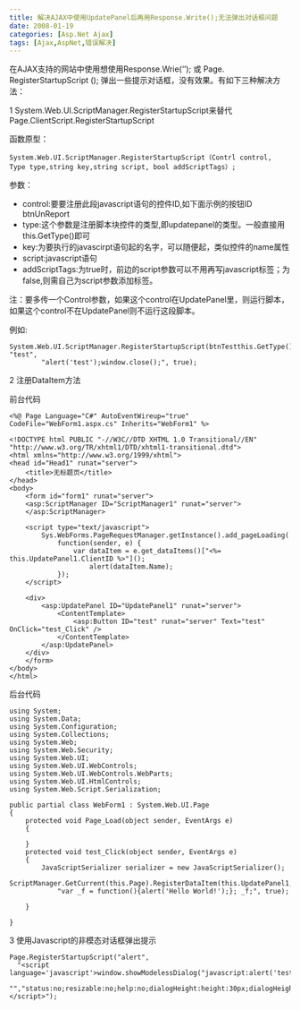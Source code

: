 ```yaml
---
title: 解决AJAX中使用UpdatePanel后再用Response.Write();无法弹出对话框问题
date: 2008-01-19
categories: [Asp.Net Ajax]
tags: [Ajax,AspNet,错误解决]
---
```


在AJAX支持的网站中使用想使用Response.Wrie(‘’); 或 Page. RegisterStartupScript (); 弹出一些提示对话框，没有效果。有如下三种解决方法：
<!--more-->

1 System.Web.UI.ScriptManager.RegisterStartupScript来替代Page.ClientScript.RegisterStartupScript

函数原型：

```
System.Web.UI.ScriptManager.RegisterStartupScript（Contrl control, Type type,string key,string script, bool addScriptTags）;
```

参数：

* control:要要注册此段javascript语句的控件ID,如下面示例的按钮ID btnUnReport
* type:这个参数是注册脚本块控件的类型,即updatepanel的类型。一般直接用this.GetType()即可
* key:为要执行的javascirpt语句起的名字，可以随便起，类似控件的name属性
* script:javascript语句
* addScriptTags:为true时，前边的script参数可以不用再写javascript标签；为false,则需自己为script参数添加<script language=’javascript’></script>标签。

注：要多传一个Control参数，如果这个control在UpdatePanel里，则运行脚本，如果这个control不在UpdatePanel则不运行这段脚本。

例如:

```
System.Web.UI.ScriptManager.RegisterStartupScript(btnTestthis.GetType(), "test",
        "alert('test');window.close();", true);
```

2 注册DataItem方法

前台代码

```
<%@ Page Language="C#" AutoEventWireup="true" CodeFile="WebForm1.aspx.cs" Inherits="WebForm1" %>

<!DOCTYPE html PUBLIC "-//W3C//DTD XHTML 1.0 Transitional//EN"
"http://www.w3.org/TR/xhtml1/DTD/xhtml1-transitional.dtd">
<html xmlns="http://www.w3.org/1999/xhtml">
<head id="Head1" runat="server">
    <title>无标题页</title>
</head>
<body>
    <form id="form1" runat="server">
    <asp:ScriptManager ID="ScriptManager1" runat="server">
    </asp:ScriptManager>

    <script type="text/javascript">
        Sys.WebForms.PageRequestManager.getInstance().add_pageLoading(
            function(sender, e) {
                var dataItem = e.get_dataItems()["<%= this.UpdatePanel1.ClientID %>"]();
                    alert(dataItem.Name);
            });
    </script>

    <div>
        <asp:UpdatePanel ID="UpdatePanel1" runat="server">
            <ContentTemplate>
                <asp:Button ID="test" runat="server" Text="test" OnClick="test_Click" />
            </ContentTemplate>
        </asp:UpdatePanel>
    </div>
    </form>
</body>
</html>
```

后台代码

```
using System;
using System.Data;
using System.Configuration;
using System.Collections;
using System.Web;
using System.Web.Security;
using System.Web.UI;
using System.Web.UI.WebControls;
using System.Web.UI.WebControls.WebParts;
using System.Web.UI.HtmlControls;
using System.Web.Script.Serialization;

public partial class WebForm1 : System.Web.UI.Page
{
    protected void Page_Load(object sender, EventArgs e)
    {

    }
    protected void test_Click(object sender, EventArgs e)
    {
        JavaScriptSerializer serializer = new JavaScriptSerializer();
        ScriptManager.GetCurrent(this.Page).RegisterDataItem(this.UpdatePanel1,
            "var _f = function(){alert('Hello World!');}; _f;", true);

    }

}
```

3 使用Javascript的非模态对话框弹出提示

```
Page.RegisterStartupScript("alert",
  "<script language='javascript'>window.showModelessDialog("javascript:alert('test');window.close();",
  "","status:no;resizable:no;help:no;dialogHeight:height:30px;dialogHeight:40px;")</script>"); 
```


